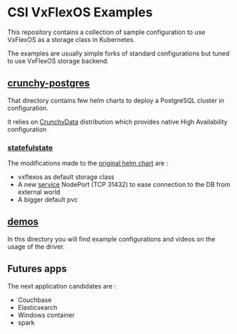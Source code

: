 # CSI VxFlexOS Examples
This repository contains a collection of sample configuration to use VxFlexOS as a storage class in Kubernetes.

The examples are usually simple forks of standard configurations but tuned to use VxFlexOS storage backend.

## [crunchy-postgres](crunchy-postgres)
That directory contains few  helm charts to deploy a PostgreSQL cluster in configuration.

It relies on [CrunchyData](https://crunchydata.github.io/crunchy-containers/stable/) distribution which provides native High Availability configuration

### [statefulstate](crunchy-postgres/statefulstate)
The modifications made to the [original helm chart](https://github.com/CrunchyData/crunchy-containers/tree/master/examples/helm/statefulstate) are :
* vxflexos as default storage class
* A new [service](crunchy-postgres/statefulstate/service.yaml) NodePort (TCP 31432) to ease connection to the DB from external world
* A bigger default pvc

## [demos](demos)
In this directory you will find example configurations and videos on the usage of the driver.
## Futures apps
The next application candidates are :
* Couchbase
* Elasticsearch
* Windows container
* spark
